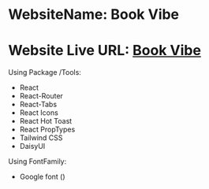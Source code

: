 # WebsiteName: Book Vibe

# Website Live URL: [Book Vibe](https://book-vibe-project.surge.sh/)

Using Package /Tools:

- React
- React-Router
- React-Tabs
- React Icons
- React Hot Toast
- React PropTypes
- Tailwind CSS
- DaisyUI

Using FontFamily:

- Google font ()
